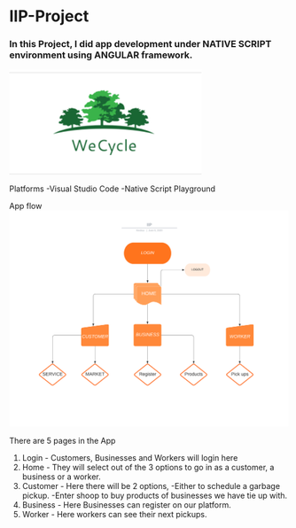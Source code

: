 # IIP-Project
### In this Project, I did app development under NATIVE SCRIPT environment using ANGULAR framework.
![](images/logonew.png)

Platforms
  -Visual Studio Code
  -Native Script Playground
 
App flow
![](images/IIP.png)

There are 5 pages in the App
1. Login - Customers, Businesses and Workers will login here
2. Home - They will select out of the 3 options to go in as a customer, a business or a worker.
3. Customer - Here there will be 2 options, 
                    -Either to schedule a garbage pickup.
                    -Enter shoop to buy products of businesses we have tie up with.
4. Business - Here Businesses can register on our platform.
5. Worker - Here workers can see their next pickups.


